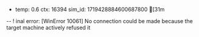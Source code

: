 * temp: 0.6 ctx: 16394 sim_id: 1719428884600687800
[31m

--
! inal error: [WinError 10061] No connection could be made because the target machine actively refused it
